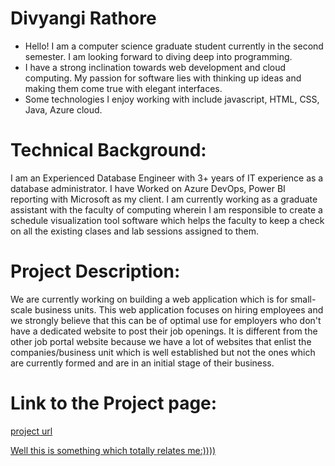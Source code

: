 # Divyangi Rathore
* Hello! I am a computer science graduate student currently in the second semester. I am looking forward to diving deep into programming.
* I have a strong inclination towards web development and cloud computing. My passion for software lies with thinking up ideas and making them come true with elegant interfaces.
* Some technologies I enjoy working with include javascript, HTML, CSS, Java, Azure cloud.

# Technical Background:
I am an Experienced Database Engineer with 3+ years of IT experience as a database administrator. I have Worked on Azure DevOps, Power BI reporting with Microsoft as my client. I am currently working as a graduate assistant with the faculty of computing wherein I am responsible to create a schedule visualization tool software which helps the faculty to keep a check on all the existing clases and lab sessions assigned to them.
 
# Project Description:
We are currently working on building a web application which is for small-scale business units. This web application focuses on hiring employees and we strongly believe that this can be of optimal use for employers who don't have a dedicated website to post their job openings. It is different from the other job portal website because we have a lot of websites that enlist the companies/business unit which is well established but not the ones which are currently formed and are in an initial stage of their business.

# Link to the Project page:
[project url](https://kondaa1.github.io/GVSU-CIS641-Nidhyana/)
 
[Well this is something which totally relates me:))))](https://blog.yellowoctopus.com.au/wp-content/uploads/2020/02/yellow-octopus-coffee-memes-10.jpg)
 
